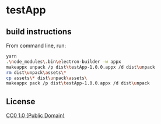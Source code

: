 # testApp

## build instructions

From command line, run:
```bash
yarn
.\node_modules\.bin\electron-builder -w appx
makeappx unpack /p dist\testApp-1.0.0.appx /d dist\unpack
rm dist\unpack\assets\*
cp assets\* dist\unpack\assets\
makeappx pack /p dist\testApp-1.0.0.appx /d dist\unpack
```

## License

[CC0 1.0 (Public Domain)](LICENSE.md)
